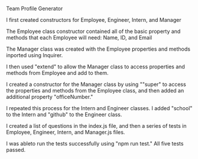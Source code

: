 Team Profile Generator

I first created constructors for Employee, Engineer, Intern, and Manager

The Employee class constructor contained all of the basic property and methods that each Employee will need:
Name, ID, and Email

The Manager class was created with the Employee properties and methods inported using Inquirer.  

I then used "extend" to allow the Manager class to access properties and methods from Employee and add to them.

I created a constructor for the Manager class by using ""super" to access the properties and methods from the Employee class,
and then added an additional property "officeNumber."

I repeated this process for the Intern and Engineer classes.  I added "school" to the Intern and "github" to the Engineer class.

I created a list of questions in the index.js file, and then a series of tests in Employee, Engineer, Intern, and Manager.js files.

I was ableto run the tests successfully using "npm run test."  All five tests passed.
